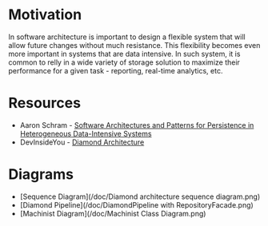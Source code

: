 # Motivation

In software architecture is important to design a flexible system that will allow future changes without much resistance.
This flexibility becomes even more important in systems that are data intensive. In such system, it is common to relly
in a wide variety of storage solution to maximize their performance for a given task - reporting, real-time analytics, etc.

# Resources

* Aaron Schram - [Software Architectures and Patterns for Persistence in Heterogeneous Data-Intensive Systems](https://www.researchgate.net/publication/281637554_Software_Architectures_and_Patterns_for_Persistence_in_Heterogeneous_Data-Intensive_Systems)
* DevInsideYou - [Diamond Architecture](https://www.youtube.com/playlist?list=PLJGDHERh23x8i0UudLmrkBqLiJVj8sA7P)

# Diagrams

* [Sequence Diagram](/doc/Diamond architecture sequence diagram.png)
* [Diamond Pipeline](/doc/DiamondPipeline with RepositoryFacade.png)
* [Machinist Diagram](/doc/Machinist Class Diagram.png)
